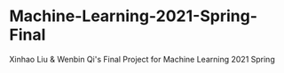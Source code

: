 # Machine-Learning-2021-Spring-Final
Xinhao Liu &amp; Wenbin Qi's Final Project for Machine Learning 2021 Spring
